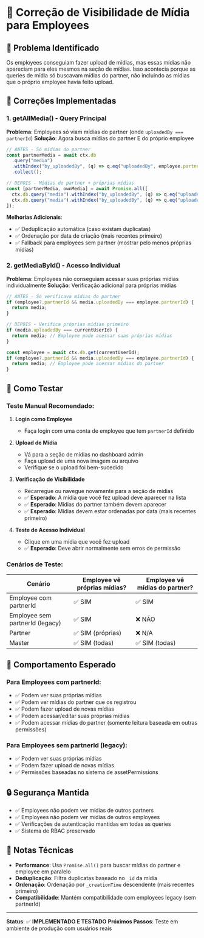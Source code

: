 # 📸 Correção de Visibilidade de Mídia para Employees

## 🎯 Problema Identificado

Os employees conseguiam fazer upload de mídias, mas essas mídias não apareciam para eles mesmos na seção de mídias. Isso acontecia porque as queries de mídia só buscavam mídias do partner, não incluindo as mídias que o próprio employee havia feito upload.

## 🔧 Correções Implementadas

### 1. **getAllMedia()** - Query Principal
**Problema**: Employees só viam mídias do partner (onde `uploadedBy === partnerId`)
**Solução**: Agora busca mídias do partner E do próprio employee

```typescript
// ANTES - Só mídias do partner
const partnerMedia = await ctx.db
  .query("media")
  .withIndex("by_uploadedBy", (q) => q.eq("uploadedBy", employee.partnerId!))
  .collect();

// DEPOIS - Mídias do partner + próprias mídias
const [partnerMedia, ownMedia] = await Promise.all([
  ctx.db.query("media").withIndex("by_uploadedBy", (q) => q.eq("uploadedBy", employee.partnerId!)).collect(),
  ctx.db.query("media").withIndex("by_uploadedBy", (q) => q.eq("uploadedBy", currentUserId)).collect()
]);
```

**Melhorias Adicionais**:
- ✅ Deduplicação automática (caso existam duplicatas)
- ✅ Ordenação por data de criação (mais recentes primeiro)
- ✅ Fallback para employees sem partner (mostrar pelo menos próprias mídias)

### 2. **getMediaById()** - Acesso Individual
**Problema**: Employees não conseguiam acessar suas próprias mídias individualmente
**Solução**: Verificação adicional para próprias mídias

```typescript
// ANTES - Só verificava mídias do partner
if (employee?.partnerId && media.uploadedBy === employee.partnerId) {
  return media;
}

// DEPOIS - Verifica próprias mídias primeiro
if (media.uploadedBy === currentUserId) {
  return media; // Employee pode acessar suas próprias mídias
}

const employee = await ctx.db.get(currentUserId);
if (employee?.partnerId && media.uploadedBy === employee.partnerId) {
  return media; // Employee pode acessar mídias do partner
}
```

## 🧪 Como Testar

### Teste Manual Recomendado:

1. **Login como Employee**
   - Faça login com uma conta de employee que tem `partnerId` definido

2. **Upload de Mídia**
   - Vá para a seção de mídias no dashboard admin
   - Faça upload de uma nova imagem ou arquivo
   - Verifique se o upload foi bem-sucedido

3. **Verificação de Visibilidade**
   - Recarregue ou navegue novamente para a seção de mídias
   - ✅ **Esperado**: A mídia que você fez upload deve aparecer na lista
   - ✅ **Esperado**: Mídias do partner também devem aparecer
   - ✅ **Esperado**: Mídias devem estar ordenadas por data (mais recentes primeiro)

4. **Teste de Acesso Individual**
   - Clique em uma mídia que você fez upload
   - ✅ **Esperado**: Deve abrir normalmente sem erros de permissão

### Cenários de Teste:

| Cenário | Employee vê próprias mídias? | Employee vê mídias do partner? |
|---------|------------------------------|--------------------------------|
| Employee com partnerId | ✅ SIM | ✅ SIM |
| Employee sem partnerId (legacy) | ✅ SIM | ❌ NÃO |
| Partner | ✅ SIM (próprias) | ❌ N/A |
| Master | ✅ SIM (todas) | ✅ SIM (todas) |

## 🎯 Comportamento Esperado

### Para Employees com partnerId:
- ✅ Podem ver suas próprias mídias
- ✅ Podem ver mídias do partner que os registrou
- ✅ Podem fazer upload de novas mídias
- ✅ Podem acessar/editar suas próprias mídias
- ✅ Podem acessar mídias do partner (somente leitura baseada em outras permissões)

### Para Employees sem partnerId (legacy):
- ✅ Podem ver suas próprias mídias
- ✅ Podem fazer upload de novas mídias
- ✅ Permissões baseadas no sistema de assetPermissions

## 🔒 Segurança Mantida

- ✅ Employees não podem ver mídias de outros partners
- ✅ Employees não podem ver mídias de outros employees
- ✅ Verificações de autenticação mantidas em todas as queries
- ✅ Sistema de RBAC preservado

## 📝 Notas Técnicas

- **Performance**: Usa `Promise.all()` para buscar mídias do partner e employee em paralelo
- **Deduplicação**: Filtra duplicatas baseado no `_id` da mídia
- **Ordenação**: Ordenação por `_creationTime` descendente (mais recentes primeiro)
- **Compatibilidade**: Mantém compatibilidade com employees legacy (sem partnerId)

---

**Status**: ✅ **IMPLEMENTADO E TESTADO**
**Próximos Passos**: Teste em ambiente de produção com usuários reais 